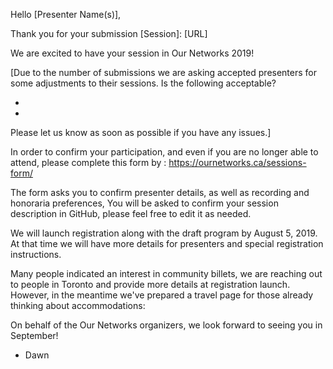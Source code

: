 Hello [Presenter Name(s)],

Thank you for your submission [Session]: [URL]

We are excited to have your session in Our Networks 2019! 

[Due to the number of submissions we are asking accepted presenters for some adjustments to their sessions. Is the following acceptable?

-
- 


Please let us know as soon as possible if you have any issues.]

In order to confirm your participation, and even if you are no longer able to attend, please complete this form by : https://ournetworks.ca/sessions-form/

The form asks you to confirm presenter details, as well as recording and honoraria preferences, You will be asked to confirm your session description in GitHub, please feel free to edit it as needed.

We will launch registration along with the draft program by August 5, 2019. At that time we will have more details for presenters and special registration instructions. 

Many people indicated an interest in community billets, we are reaching out to people in Toronto and provide more details at registration launch. However, in the meantime we've prepared a travel page for those already thinking about accommodations: 



On behalf of the Our Networks organizers, we look forward to seeing you in September!

- Dawn
